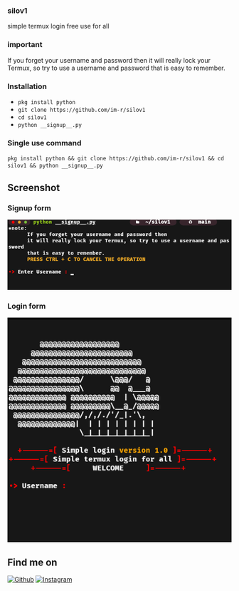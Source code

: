 ### silov1
simple termux login free use for all

### important
If you forget your username and password then it will really lock your Termux, so try to use a username and password that is easy to remember.

### Installation
* ```pkg install python```
* ```git clone https://github.com/im-r/silov1```
* ```cd silov1```
* ```python __signup__.py```

### Single use command
```
pkg install python && git clone https://github.com/im-r/silov1 && cd silov1 && python __signup__.py
```

## Screenshot

### Signup form
<img src=".screenshot/silo_signup_form.png">

### Login form
<img src=".screenshot/silo_login_form.png">

## Find me on
[![Github](https://img.shields.io/badge/Github-IM--R-green?style=for-the-badge&logo=github)](https://github.com/im-r)
[![Instagram](https://img.shields.io/badge/IG-%40rfadllhwbsn-red?style=for-the-badge&logo=instagram)](https://www.instagram.com/rfadllhwbsn)
